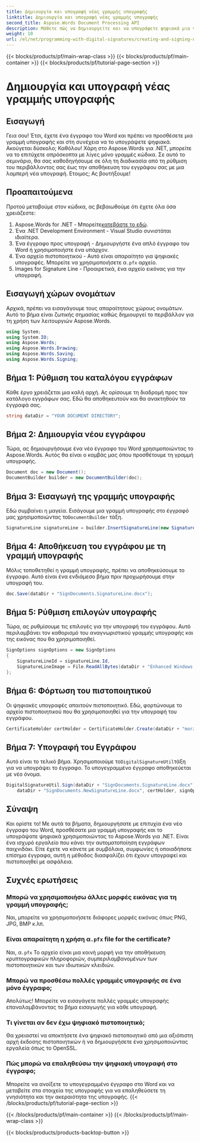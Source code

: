 ```yaml
---
title: Δημιουργία και υπογραφή νέας γραμμής υπογραφής
linktitle: Δημιουργία και υπογραφή νέας γραμμής υπογραφής
second_title: Aspose.Words Document Processing API
description: Μάθετε πώς να δημιουργείτε και να υπογράφετε ψηφιακά μια γραμμή υπογραφής σε ένα έγγραφο του Word χρησιμοποιώντας το Aspose.Words για .NET με αυτό το βήμα προς βήμα σεμινάριο. Ιδανικό για αυτοματοποίηση εγγράφων.
weight: 10
url: /el/net/programming-with-digital-signatures/creating-and-signing-new-signature-line/
---
```


{{< blocks/products/pf/main-wrap-class >}}
{{< blocks/products/pf/main-container >}}
{{< blocks/products/pf/tutorial-page-section >}}

# Δημιουργία και υπογραφή νέας γραμμής υπογραφής

## Εισαγωγή

Γεια σου! Έτσι, έχετε ένα έγγραφο του Word και πρέπει να προσθέσετε μια γραμμή υπογραφής και στη συνέχεια να το υπογράψετε ψηφιακά. Ακούγεται δύσκολο; Καθόλου! Χάρη στο Aspose.Words για .NET, μπορείτε να το επιτύχετε απρόσκοπτα με λίγες μόνο γραμμές κώδικα. Σε αυτό το σεμινάριο, θα σας καθοδηγήσουμε σε όλη τη διαδικασία από τη ρύθμιση του περιβάλλοντος σας έως την αποθήκευση του εγγράφου σας με μια λαμπερή νέα υπογραφή. Ετοιμος; Ας βουτήξουμε!

## Προαπαιτούμενα

Προτού μεταβούμε στον κώδικα, ας βεβαιωθούμε ότι έχετε όλα όσα χρειάζεστε:
1.  Aspose.Words for .NET - Μπορείτε[κατεβάστε το εδώ](https://releases.aspose.com/words/net/).
2. Ένα .NET Development Environment - Visual Studio συνιστάται ιδιαίτερα.
3. Ένα έγγραφο προς υπογραφή - Δημιουργήστε ένα απλό έγγραφο του Word ή χρησιμοποιήστε ένα υπάρχον.
4.  Ένα αρχείο πιστοποιητικού - Αυτό είναι απαραίτητο για ψηφιακές υπογραφές. Μπορείτε να χρησιμοποιήσετε α`.pfx` αρχείο.
5. Images for Signature Line - Προαιρετικά, ένα αρχείο εικόνας για την υπογραφή.

## Εισαγωγή χώρων ονομάτων

Αρχικά, πρέπει να εισαγάγουμε τους απαραίτητους χώρους ονομάτων. Αυτό το βήμα είναι ζωτικής σημασίας καθώς δημιουργεί το περιβάλλον για τη χρήση των λειτουργιών Aspose.Words.

```csharp
using System;
using System.IO;
using Aspose.Words;
using Aspose.Words.Drawing;
using Aspose.Words.Saving;
using Aspose.Words.Signing;
```

## Βήμα 1: Ρύθμιση του καταλόγου εγγράφων

Κάθε έργο χρειάζεται μια καλή αρχή. Ας ορίσουμε τη διαδρομή προς τον κατάλογο εγγράφων σας. Εδώ θα αποθηκευτούν και θα ανακτηθούν τα έγγραφά σας.

```csharp
string dataDir = "YOUR DOCUMENT DIRECTORY";
```

## Βήμα 2: Δημιουργία νέου εγγράφου

Τώρα, ας δημιουργήσουμε ένα νέο έγγραφο του Word χρησιμοποιώντας το Aspose.Words. Αυτός θα είναι ο καμβάς μας όπου προσθέτουμε τη γραμμή υπογραφής.

```csharp
Document doc = new Document();
DocumentBuilder builder = new DocumentBuilder(doc);
```

## Βήμα 3: Εισαγωγή της γραμμής υπογραφής

 Εδώ συμβαίνει η μαγεία. Εισάγουμε μια γραμμή υπογραφής στο έγγραφό μας χρησιμοποιώντας το`DocumentBuilder` τάξη.

```csharp
SignatureLine signatureLine = builder.InsertSignatureLine(new SignatureLineOptions()).SignatureLine;
```

## Βήμα 4: Αποθήκευση του εγγράφου με τη γραμμή υπογραφής

Μόλις τοποθετηθεί η γραμμή υπογραφής, πρέπει να αποθηκεύσουμε το έγγραφο. Αυτό είναι ένα ενδιάμεσο βήμα πριν προχωρήσουμε στην υπογραφή του.

```csharp
doc.Save(dataDir + "SignDocuments.SignatureLine.docx");
```

## Βήμα 5: Ρύθμιση επιλογών υπογραφής

Τώρα, ας ρυθμίσουμε τις επιλογές για την υπογραφή του εγγράφου. Αυτό περιλαμβάνει τον καθορισμό του αναγνωριστικού γραμμής υπογραφής και της εικόνας που θα χρησιμοποιηθεί.

```csharp
SignOptions signOptions = new SignOptions
{
    SignatureLineId = signatureLine.Id,
    SignatureLineImage = File.ReadAllBytes(dataDir + "Enhanced Windows MetaFile.emf")
};
```

## Βήμα 6: Φόρτωση του πιστοποιητικού

Οι ψηφιακές υπογραφές απαιτούν πιστοποιητικό. Εδώ, φορτώνουμε το αρχείο πιστοποιητικού που θα χρησιμοποιηθεί για την υπογραφή του εγγράφου.

```csharp
CertificateHolder certHolder = CertificateHolder.Create(dataDir + "morzal.pfx", "aw");
```

## Βήμα 7: Υπογραφή του Εγγράφου

 Αυτό είναι το τελικό βήμα. Χρησιμοποιούμε το`DigitalSignatureUtil`τάξη για να υπογράψει το έγγραφο. Το υπογεγραμμένο έγγραφο αποθηκεύεται με νέο όνομα.

```csharp
DigitalSignatureUtil.Sign(dataDir + "SignDocuments.SignatureLine.docx",
    dataDir + "SignDocuments.NewSignatureLine.docx", certHolder, signOptions);
```

## Σύναψη

Και ορίστε το! Με αυτά τα βήματα, δημιουργήσατε με επιτυχία ένα νέο έγγραφο του Word, προσθέσατε μια γραμμή υπογραφής και το υπογράψατε ψηφιακά χρησιμοποιώντας το Aspose.Words για .NET. Είναι ένα ισχυρό εργαλείο που κάνει την αυτοματοποίηση εγγράφων παιχνιδάκι. Είτε έχετε να κάνετε με συμβόλαια, συμφωνίες ή οποιαδήποτε επίσημα έγγραφα, αυτή η μέθοδος διασφαλίζει ότι έχουν υπογραφεί και πιστοποιηθεί με ασφάλεια.

## Συχνές ερωτήσεις

### Μπορώ να χρησιμοποιήσω άλλες μορφές εικόνας για τη γραμμή υπογραφής;
Ναι, μπορείτε να χρησιμοποιήσετε διάφορες μορφές εικόνας όπως PNG, JPG, BMP κ.λπ.

###  Είναι απαραίτητη η χρήση α`.pfx` file for the certificate?
 Ναι, α`.pfx` Το αρχείο είναι μια κοινή μορφή για την αποθήκευση κρυπτογραφικών πληροφοριών, συμπεριλαμβανομένων των πιστοποιητικών και των ιδιωτικών κλειδιών.

### Μπορώ να προσθέσω πολλές γραμμές υπογραφής σε ένα μόνο έγγραφο;
Απολύτως! Μπορείτε να εισαγάγετε πολλές γραμμές υπογραφής επαναλαμβάνοντας το βήμα εισαγωγής για κάθε υπογραφή.

### Τι γίνεται αν δεν έχω ψηφιακό πιστοποιητικό;
Θα χρειαστεί να αποκτήσετε ένα ψηφιακό πιστοποιητικό από μια αξιόπιστη αρχή έκδοσης πιστοποιητικών ή να δημιουργήσετε ένα χρησιμοποιώντας εργαλεία όπως το OpenSSL.

### Πώς μπορώ να επαληθεύσω την ψηφιακή υπογραφή στο έγγραφο;
Μπορείτε να ανοίξετε το υπογεγραμμένο έγγραφο στο Word και να μεταβείτε στα στοιχεία της υπογραφής για να επαληθεύσετε τη γνησιότητα και την ακεραιότητα της υπογραφής.
{{< /blocks/products/pf/tutorial-page-section >}}

{{< /blocks/products/pf/main-container >}}
{{< /blocks/products/pf/main-wrap-class >}}

{{< blocks/products/products-backtop-button >}}
